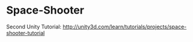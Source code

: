 # Space-Shooter

Second Unity Tutorial: http://unity3d.com/learn/tutorials/projects/space-shooter-tutorial
